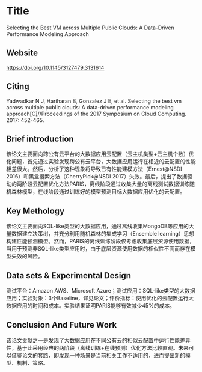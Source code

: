 # Title

<!-- 此部分是论文标题及其引用格式，建议使用latex格式 -->
Selecting the Best VM across Multiple Public Clouds: A Data-Driven Performance Modeling Approach

## Website

https://doi.org/10.1145/3127479.3131614

## Citing

Yadwadkar N J, Hariharan B, Gonzalez J E, et al. Selecting the best vm across multiple public clouds: A data-driven performance modeling approach[C]//Proceedings of the 2017 Symposium on Cloud Computing. 2017: 452-465.

## Brief introduction

<!-- 通过三五句话描述这篇文章，包括 1. 论文的应用场景；2. 论文克服已有方法的局限性；3. 论文主要的技术手段； 4. 论文的预期结果 -->
该论文主要面向跨公有云平台的大数据应用云配置（云主机类型+云主机个数）优化问题，首先通过实验发现跨公有云平台，大数据应用运行在相近的云配置的性能相差很大。然后，分析了这种现象将导致已有性能建模方法（Ernest@NSDI 2016）和黑盒搜索方法（CherryPick@NSDI 2017）失效。最后，提出了数据驱动的两阶段云配置优化方法PARIS，离线阶段通过收集大量的离线测试数据训练随机森林模型，在线阶段通过训练好的模型预测目标大数据应用优化的云配置。

## Key Methology

<!-- 分点写，论述论文中主要技术手段的实施过程 -->
该论文主要面向SQL-like类型的大数据应用，通过离线收集MongoDB等应用的大量数据建立决策树，并充分利用随机森林的集成学习（Ensemble learning）思想构建性能预测模型。然而，PARIS的离线训练阶段仅考虑收集底层资源使用数据，当用于预测非SQL-like类型应用时，由于底层资源使用数据的相似性不高而存在模型失效的风险。


## Data sets & Experimental Design

<!-- 撰写实验环境的设置，实验的对象，实验的比较方面，以及实验的结果（不要列举数据，要概括谈） -->
测试平台：Amazon AWS、Microsoft Azure；测试应用：SQL-like类型的大数据应用；实验对象：3个Baseline，详见论文；评价指标：使用优化的云配置运行大数据应用的时间和成本。实验结果证明PARIS能够有效减少45%的成本。


## Conclusion And Future Work

<!-- 作者或者阅读者对本文工作的总结，以及未来可能的改进方向 -->
该论文贡献之一是发现了大数据应用在不同公有云的相似云配置中运行性能差异性，基于此采用经典的两阶段（离线训练+在线预测）优化方法比较直观。未来可以借鉴论文的套路，即发现一种场景是当前相关工作不适用的，进而提出新的模型、机制、策略。
